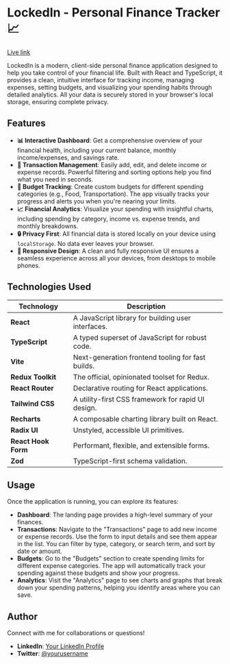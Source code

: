 # LockedIn - Personal Finance Tracker 📈
[Live link](https://lockedin-teal.vercel.app/)

LockedIn is a modern, client-side personal finance application designed to help you take control of your financial life. Built with React and TypeScript, it provides a clean, intuitive interface for tracking income, managing expenses, setting budgets, and visualizing your spending habits through detailed analytics. All your data is securely stored in your browser's local storage, ensuring complete privacy.

## Features

-   **📊 Interactive Dashboard**: Get a comprehensive overview of your financial health, including your current balance, monthly income/expenses, and savings rate.
-   **🔄 Transaction Management**: Easily add, edit, and delete income or expense records. Powerful filtering and sorting options help you find what you need in seconds.
-   **🎯 Budget Tracking**: Create custom budgets for different spending categories (e.g., Food, Transportation). The app visually tracks your progress and alerts you when you're nearing your limits.
-   **📈 Financial Analytics**: Visualize your spending with insightful charts, including spending by category, income vs. expense trends, and monthly breakdowns.
-   **🔒 Privacy First**: All financial data is stored locally on your device using `localStorage`. No data ever leaves your browser.
-   **📱 Responsive Design**: A clean and fully responsive UI ensures a seamless experience across all your devices, from desktops to mobile phones.

## Technologies Used

| Technology         | Description                                    |
| ------------------ | ---------------------------------------------- |
| **React**          | A JavaScript library for building user interfaces. |
| **TypeScript**     | A typed superset of JavaScript for robust code.    |
| **Vite**           | Next-generation frontend tooling for fast builds.  |
| **Redux Toolkit**  | The official, opinionated toolset for Redux.   |
| **React Router**   | Declarative routing for React applications.        |
| **Tailwind CSS**   | A utility-first CSS framework for rapid UI design. |
| **Recharts**       | A composable charting library built on React.  |
| **Radix UI**       | Unstyled, accessible UI primitives.                |
| **React Hook Form**| Performant, flexible, and extensible forms.        |
| **Zod**            | TypeScript-first schema validation.                |

## Usage

Once the application is running, you can explore its features:

-   **Dashboard**: The landing page provides a high-level summary of your finances.
-   **Transactions**: Navigate to the "Transactions" page to add new income or expense records. Use the form to input details and see them appear in the list. You can filter by type, category, or search term, and sort by date or amount.
-   **Budgets**: Go to the "Budgets" section to create spending limits for different expense categories. The app will automatically track your spending against these budgets and show your progress.
-   **Analytics**: Visit the "Analytics" page to see charts and graphs that break down your spending patterns, helping you identify areas where you can save.

## Author

Connect with me for collaborations or questions!

-   **LinkedIn**: [Your LinkedIn Profile](https://www.linkedin.com/in/success-obayuwana?utm_source=share&utm_campaign=share_via&utm_content=profile&utm_medium=android_app)
-   **Twitter**: [@yourusername](https://x.com/its_success?t=C9xrGGJO06A7OOdl6RuBSQ&s=09)
